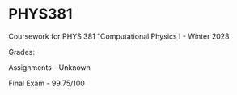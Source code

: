 # PHYS381
Coursework for PHYS 381 "Computational Physics I - Winter 2023

Grades:

Assignments - Unknown

Final Exam - 99.75/100
